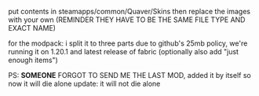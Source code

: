 put contents in steamapps/common/Quaver/Skins
then replace the images with your own (REMINDER THEY HAVE TO BE THE SAME FILE TYPE AND EXACT NAME)

for the modpack: i split it to three parts due to github's 25mb policy, we're running it on 1.20.1 and latest release of fabric (optionally also add "just enough items")

PS: **SOMEONE** FORGOT TO SEND ME THE LAST MOD, added it by itself so now it will die alone
update: it will not die alone
